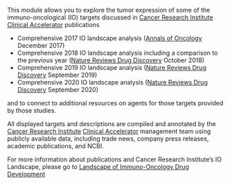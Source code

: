 This module allows you to explore the tumor expression of some of the immuno-oncological (IO) targets discussed in 
[Cancer Research Institute](href="https://www.cancerresearch.org)
[Clinical Accelerator](https://www.cancerresearch.org/scientists/clinical-accelerator/leadership) publications

- Comprehensive 2017 IO landscape analysis ([Annals of Oncology](https://academic.oup.com/annonc/article/29/1/84/4693829) December 2017)
- Comprehensive 2018 IO landscape analysis including a comparison to the previous year ([Nature Reviews Drug Discovery](https://www.nature.com/articles/nrd.2018.167) October 2018)
- Comprehensive 2019 IO landscape analysis ([Nature Reviews Drug Discovery](https://www.nature.com/articles/d41573-019-00167-9) September 2019)
- Comprehensive 2020 IO landscape analysis ([Nature Reviews Drug Discovery](https://www.nature.com/articles/d41573-020-00166-1) September 2020)
     
and to connect to additional resources on agents for those targets provided by those studies.
      
All displayed targets and descriptions are compiled and annotated by the 
[Cancer Research Institute](https://www.cancerresearch.org)
[Clinical Accelerator](https://www.cancerresearch.org/scientists/clinical-accelerator/leadership)
management team using publicly available data, including trade news, company press releases, academic publications, and NCBI.
      
For more information about publications and Cancer Research Institute’s IO Landscape, please go to
[Landscape of Immuno-Oncology Drug Development](https://www.cancerresearch.org/scientists/clinical-accelerator/landscape-of-immuno-oncology-drug-development)

